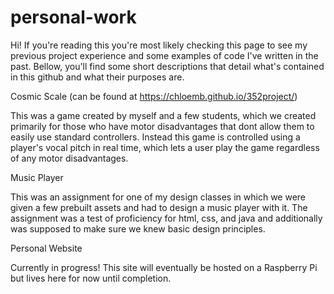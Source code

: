 # personal-work

Hi! If you're reading this you're most likely checking this page to see my previous project experience and some examples of code I've written in the past. Bellow, you'll find some short descriptions that detail what's contained in this github and what their purposes are.

Cosmic Scale (can be found at https://chloemb.github.io/352project/)

This was a game created by myself and a few students, which we created primarily for those who have motor disadvantages that dont allow them to easily use standard controllers. Instead this game is controlled using a player's vocal pitch in real time, which lets a user play the game regardless of any motor disadvantages.

Music Player

This was an assignment for one of my design classes in which we were given a few prebuilt assets and had to design a music player with it. 
The assignment was a test of proficiency for html, css, and java and additionally was supposed to make sure we knew basic design principles.

Personal Website

Currently in progress! This site will eventually be hosted on a Raspberry Pi but lives here for now until completion.
